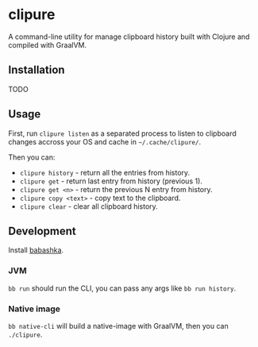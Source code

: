# clipure

A command-line utility for manage clipboard history built with Clojure and compiled with GraalVM.

## Installation

TODO

## Usage

First, run `clipure listen` as a separated process to listen to clipboard changes accross your OS and cache in `~/.cache/clipure/`.

Then you can:

- `clipure history` - return all the entries from history.
- `clipure get` - return last entry from history (previous 1).
- `clipure get <n>` - return the previous N entry from history.
- `clipure copy <text>` - copy text to the clipboard.
- `clipure clear` - clear all clipboard history.

## Development

Install [babashka](https://github.com/babashka/babashka).

### JVM

`bb run` should run the CLI, you can pass any args like `bb run history`.

### Native image

`bb native-cli` will build a native-image with GraalVM, then you can `./clipure`.
